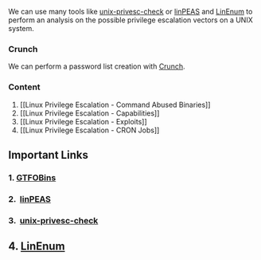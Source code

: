 We can use many tools like [unix-privesc-check](https://github.com/pentestmonkey/unix-privesc-check) or [linPEAS](https://github.com/carlospolop/PEASS-ng/tree/master/linPEAS) and [LinEnum](https://github.com/rebootuser/LinEnum) to perform an analysis on the possible privilege escalation vectors on a UNIX system.

### Crunch

We can perform a password list creation with [Crunch](https://github.com/jim3ma/crunch).

### Content
1. [[Linux Privilege Escalation - Command Abused Binaries]]
2. [[Linux Privilege Escalation - Capabilities]]
3. [[Linux Privilege Escalation - Exploits]]
4. [[Linux Privilege Escalation - CRON Jobs]]

## Important Links

### 1. [GTFOBins](https://gtfobins.github.io/gtfobins/) 
### 2.  [linPEAS](https://github.com/carlospolop/PEASS-ng/tree/master/linPEAS)
### 3.  [unix-privesc-check](https://github.com/pentestmonkey/unix-privesc-check)
## 4. [LinEnum](https://github.com/rebootuser/LinEnum)
